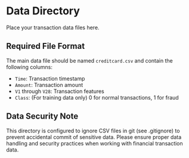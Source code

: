 # Data Directory

Place your transaction data files here.

## Required File Format

The main data file should be named `creditcard.csv` and contain the following columns:
- `Time`: Transaction timestamp
- `Amount`: Transaction amount
- `V1` through `V28`: Transaction features
- `Class`: (For training data only) 0 for normal transactions, 1 for fraud

## Data Security Note

This directory is configured to ignore CSV files in git (see .gitignore) to prevent accidental commit of sensitive data.
Please ensure proper data handling and security practices when working with financial transaction data.
